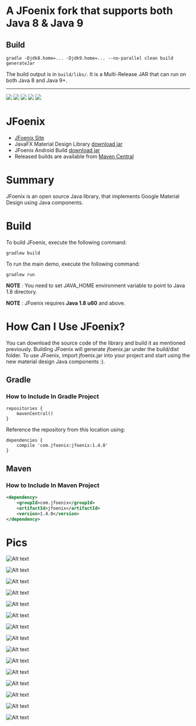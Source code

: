 # A JFoenix fork that supports both Java 8 & Java 9

## Build
```
gradle -Djdk8.home=... -Djdk9.home=... --no-parallel clean build generateJar
```

The build output is in `build/libs/`. It is a Multi-Release JAR that can run on both Java 8 and Java 9+.

---

[![][CircleCI img]][CircleCI]
[![][mavenbadge img]][mavenbadge]
[![][versioneye img]][versioneye]
[![][sonardebt img]][sonardebt]
[![][gitter img]][gitter]

# JFoenix

* [JFoenix Site](http://www.jfoenix.com)
* JavaFX Material Design Library [download jar](http://www.jfoenix.com/download/jfoenix.jar)
* JFoenix Android Build [download jar](http://www.jfoenix.com/download/jfoenix-0.0.0-SNAPSHOT-retrolambda.jar)
* Released builds are available from [Maven Central](http://search.maven.org/#search%7Cga%7C1%7CJFoenix)

# Summary
JFoenix is an open source Java library, that implements Google Material Design using Java components.

# Build
To build JFoenix, execute the following command:

    gradlew build

To run the main demo, execute the following command:

    gradlew run

**NOTE** : You need to set JAVA_HOME environment variable to point to Java 1.8 directory.

**NOTE** : JFoenix requires **Java 1.8 u60** and above.

# How Can I Use JFoenix?
 You can download the source code of the library and build it as mentioned previously. Building JFoenix will generate jfoenix.jar under the build/dist folder. To use JFoenix, import jfoenix.jar into your project and start using the new material design Java components :).

## Gradle
### How to Include In Gradle Project
```
repositories {
    mavenCentral()
}
```
Reference the repository from this location using:
```
dependencies {
    compile 'com.jfoenix:jfoenix:1.4.0'
}
```

## Maven
### How to Include In Maven Project
```xml
<dependency>
    <groupId>com.jfoenix</groupId>
    <artifactId>jfoenix</artifactId>
    <version>1.4.0</version>
</dependency>
```
# Pics

![Alt text](http://jfoenix.com/gif/button.gif "Button Demo")

![Alt text](http://jfoenix.com/gif/checkbox.gif "Check Box Demo")

![Alt text](http://jfoenix.com/gif/toggle-button.gif "Toggle Buton Demo")

![Alt text](http://jfoenix.com/gif/dialog.gif "Dialog Demo")

![Alt text](http://jfoenix.com/gif/listview.gif "List View Demo")

![Alt text](http://jfoenix.com/gif/nodes-list.gif "Nodes List Demo")

![Alt text](http://jfoenix.com/gif/masonry.gif "Masonry Demo")

![Alt text](http://jfoenix.com/gif/slider.gif "Slider Demo")

![Alt text](http://jfoenix.com/gif/spinner.gif "Spinner Demo")

![Alt text](http://jfoenix.com/gif/icons-snackbar.gif "Icons-Snackbar Demo")

![Alt text](http://jfoenix.com/gif/colorpicker-beta.gif "Color Picker Demo")

![Alt text](http://jfoenix.com/gif/datepicker.gif "Date Picker Demo")

![Alt text](http://jfoenix.com/gif/timepicker.gif "Time Picker Demo")

![Alt text](http://jfoenix.com/gif/treetableview.gif "Tree Table View")

![Alt text](http://jfoenix.com/gif/grouping.gif "Grouping Demo")


[mavenbadge]:https://search.maven.org/#search%7Cga%7C1%7Cg%3A%22com.jfoenix%22%20AND%20a%3A%22jfoenix%22
[mavenbadge img]:https://maven-badges.herokuapp.com/maven-central/com.jfoenix/jfoenix/badge.svg

[versioneye]:https://www.versioneye.com/user/projects/58da091024ef3e0045217361
[versioneye img]:https://www.versioneye.com/user/projects/58da091024ef3e0045217361/badge.svg

[sonar]:https://sonarqube.com/dashboard?id=com.jfoenix%3Ajfoenix-root
[sonar img]:https://sonarqube.com/api/badges/gate?key=com.jfoenix:jfoenix-root

[sonardebt]:https://sonarqube.com/dashboard?id=com.jfoenix%3Ajfoenix-root
[sonardebt img]:https://sonarqube.com/api/badges/measure?key=com.jfoenix:jfoenix-root&metric=sqale_debt_ratio

[CircleCI]:https://circleci.com/gh/jfoenixadmin/JFoenix/tree/master
[CircleCI img]:https://circleci.com/gh/jfoenixadmin/JFoenix/tree/master.svg?style=shield

[gitter]:https://gitter.im/JFoenix/Lobby?utm_source=badge&utm_medium=badge&utm_campaign=pr-badge&utm_content=badge
[gitter img]:https://badges.gitter.im/JFoenix/Lobby.svg
